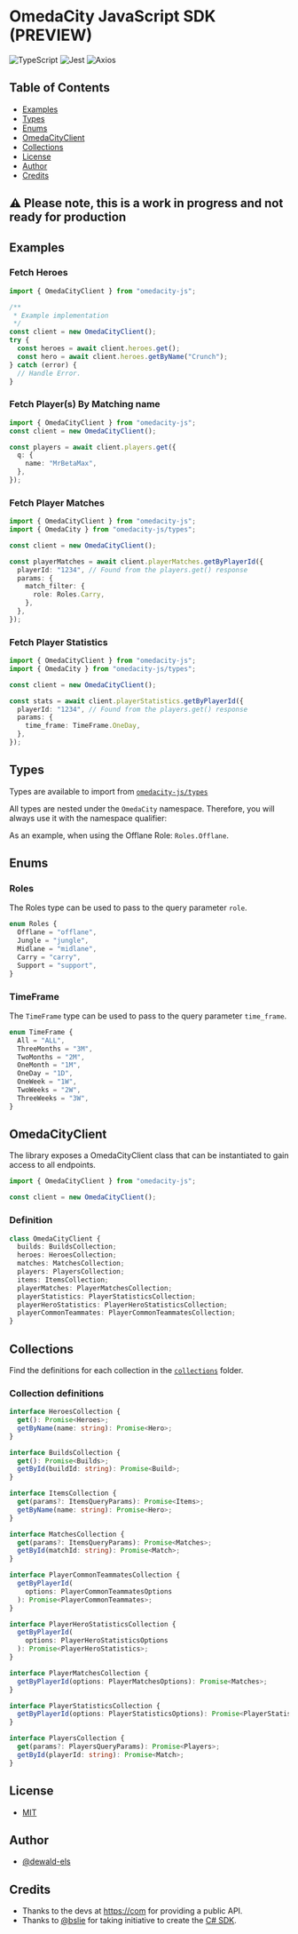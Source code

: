 # OmedaCity JavaScript SDK (PREVIEW)

![TypeScript](https://img.shields.io/badge/TypeScript-007ACC?style=for-the-badge&logo=typescript&logoColor=white) ![Jest](https://img.shields.io/badge/Jest-C21325?style=for-the-badge&logo=jest&logoColor=white) ![Axios](https://img.shields.io/badge/axios-671ddf?&style=for-the-badge&logo=axios&logoColor=white)

## Table of Contents

- [Examples](#examples)
- [Types](#types)
- [Enums](#enums)
- [OmedaCityClient](#omedacityclient)
- [Collections](#collections)
- [License](#license)
- [Author](#author)
- [Credits](#credits)

## ⚠️ Please note, this is a work in progress and not ready for production

## Examples

### Fetch Heroes

```typescript
import { OmedaCityClient } from "omedacity-js";

/**
 * Example implementation
 */
const client = new OmedaCityClient();
try {
  const heroes = await client.heroes.get();
  const hero = await client.heroes.getByName("Crunch");
} catch (error) {
  // Handle Error.
}
```

### Fetch Player(s) By Matching name

```typescript
import { OmedaCityClient } from "omedacity-js";
const client = new OmedaCityClient();

const players = await client.players.get({
  q: {
    name: "MrBetaMax",
  },
});
```

### Fetch Player Matches

```typescript
import { OmedaCityClient } from "omedacity-js";
import { OmedaCity } from "omedacity-js/types";

const client = new OmedaCityClient();

const playerMatches = await client.playerMatches.getByPlayerId({
  playerId: "1234", // Found from the players.get() response
  params: {
    match_filter: {
      role: Roles.Carry,
    },
  },
});
```

### Fetch Player Statistics

```typescript
import { OmedaCityClient } from "omedacity-js";
import { OmedaCity } from "omedacity-js/types";

const client = new OmedaCityClient();

const stats = await client.playerStatistics.getByPlayerId({
  playerId: "1234", // Found from the players.get() response
  params: {
    time_frame: TimeFrame.OneDay,
  },
});
```

## Types

Types are available to import from [`omedacity-js/types`](src/types/index.ts)

All types are nested under the `OmedaCity` namespace. Therefore, you will always use it with the namespace qualifier:

As an example, when using the Offlane Role: `Roles.Offlane`.

## Enums

### Roles

The Roles type can be used to pass to the query parameter `role`.

```typescript
enum Roles {
  Offlane = "offlane",
  Jungle = "jungle",
  Midlane = "midlane",
  Carry = "carry",
  Support = "support",
}
```

### TimeFrame

The `TimeFrame` type can be used to pass to the query parameter `time_frame`.

```typescript
enum TimeFrame {
  All = "ALL",
  ThreeMonths = "3M",
  TwoMonths = "2M",
  OneMonth = "1M",
  OneDay = "1D",
  OneWeek = "1W",
  TwoWeeks = "2W",
  ThreeWeeks = "3W",
}
```

## OmedaCityClient

The library exposes a OmedaCityClient class that can be instantiated to gain access to all endpoints.

```typescript
import { OmedaCityClient } from "omedacity-js";

const client = new OmedaCityClient();
```

### Definition

```typescript
class OmedaCityClient {
  builds: BuildsCollection;
  heroes: HeroesCollection;
  matches: MatchesCollection;
  players: PlayersCollection;
  items: ItemsCollection;
  playerMatches: PlayerMatchesCollection;
  playerStatistics: PlayerStatisticsCollection;
  playerHeroStatistics: PlayerHeroStatisticsCollection;
  playerCommonTeammates: PlayerCommonTeammatesCollection;
}
```

## Collections

Find the definitions for each collection in the [`collections`](./src//collections/) folder.

### Collection definitions

```typescript
interface HeroesCollection {
  get(): Promise<Heroes>;
  getByName(name: string): Promise<Hero>;
}

interface BuildsCollection {
  get(): Promise<Builds>;
  getById(buildId: string): Promise<Build>;
}

interface ItemsCollection {
  get(params?: ItemsQueryParams): Promise<Items>;
  getByName(name: string): Promise<Hero>;
}

interface MatchesCollection {
  get(params?: ItemsQueryParams): Promise<Matches>;
  getById(matchId: string): Promise<Match>;
}

interface PlayerCommonTeammatesCollection {
  getByPlayerId(
    options: PlayerCommonTeammatesOptions
  ): Promise<PlayerCommonTeammates>;
}

interface PlayerHeroStatisticsCollection {
  getByPlayerId(
    options: PlayerHeroStatisticsOptions
  ): Promise<PlayerHeroStatistics>;
}

interface PlayerMatchesCollection {
  getByPlayerId(options: PlayerMatchesOptions): Promise<Matches>;
}

interface PlayerStatisticsCollection {
  getByPlayerId(options: PlayerStatisticsOptions): Promise<PlayerStatistics>;
}

interface PlayersCollection {
  get(params?: PlayersQueryParams): Promise<Players>;
  getById(playerId: string): Promise<Match>;
}
```

## License

- [MIT](./LICENSE.md)

## Author

- [@dewald-els](https://github.com/dewald-els)

## Credits

- Thanks to the devs at [https://com](https://com) for providing a public API.
- Thanks to [@bslie](https://github.com/bslie) for taking initiative to create the [C# SDK](https://github.com/bslie/OmedaCity).
